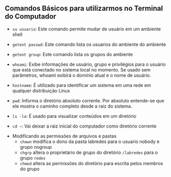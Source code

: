 ## Comandos Básicos para utilizarmos no Terminal do Computador

- ``su usuario``: Este comando permite mudar de usuário em um ambiente shell

- ``getent passwd``: Este comando lista os usuarios do ambiente do ambiente

- ``getent group``: Este comando lista os grupos do ambiente
   
- ``whoami``: Exibe informações de usuário, grupo e privilégios para o usuário que está conectado no sistema local no momento. Se usado sem parâmetros, whoami exibirá o domínio atual e o nome de usuário.
  
- ``hostname``: É utilizado para identificar um sistema em uma rede em qualquer distribuição Linux
  
- ``pwd``: Informa o diretório absoluto corrente. Por absoluto entende-se que ele mostra o caminho completo desde a raiz do sistema.
  
- ``ls -la``: É usado para visualizar conteúdos em um diretório
  
- ``cd ~``: Vai deixar a raiz inicial do computador como diretório corrente

* Modificando as permissões de arquivos e pastas
   * ``chown`` modifica o dono da pasta labredes para o usuario nobody e grupo nogroup
   * ``chgrp`` altera o proprietário de grupo do diretório ``/labredes`` para o grupo ``redes``
   * ``chmod`` altera as permissões do diretório para escrita pelos membros do grupo
